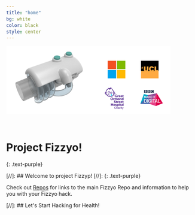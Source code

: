 ```yaml
---
title: "home"
bg: white
color: black
style: center
---
```

![](/img/Fizzyo.png)




<br>

# Project Fizzyo!

{: .text-purple}

[//]: ## Welcome to project Fizzyp!
[//]: {: .text-purple}

Check out [Repos](#all-posts) for links to the main Fizzyo Repo and information to help you with your Fizzyo hack. 

[//]: ## Let's Start Hacking for Health!

<br>
<br>
